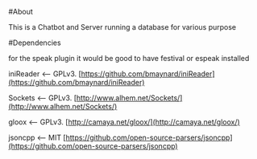 #About

This is a Chatbot and Server running a database for various purpose

#Dependencies

for the speak plugin it would be good to have festival or espeak installed

iniReader <-- GPLv3. [https://github.com/bmaynard/iniReader](https://github.com/bmaynard/iniReader)

Sockets <-- GPLv3. [http://www.alhem.net/Sockets/](http://www.alhem.net/Sockets/)

gloox <-- GPLv3. [http://camaya.net/gloox/](http://camaya.net/gloox/)

jsoncpp <-- MIT [https://github.com/open-source-parsers/jsoncpp](https://github.com/open-source-parsers/jsoncpp)